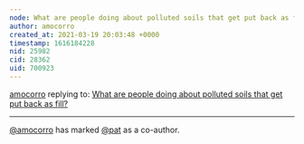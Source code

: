 ```yaml
---
node: What are people doing about polluted soils that get put back as fill?
author: amocorro
created_at: 2021-03-19 20:03:48 +0000
timestamp: 1616184228
nid: 25982
cid: 28362
uid: 700923
---
```




[amocorro](../profile/amocorro) replying to: [What are people doing about polluted soils that get put back as fill?](../notes/amocorro/03-19-2021/what-are-people-doing-about-polluted-soils-that-get-put-back-as-fill)

----
 [@amocorro](/profile/amocorro) has marked [@pat](/profile/pat) as a co-author. 